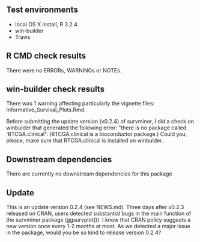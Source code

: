 ## Test environments
* local OS X install, R 3.2.4
* win-builder 
* Travis

## R CMD check results
There were no ERRORs, WARNINGs or NOTEs. 

## win-builder check results

There was 1 warning affecting particularly the vignette files: Informative_Survival_Plots.Rmd.

Before submitting the update version (v0.2.4) of survminer, I did a
check on winbulder that generated the following error:
"there is no package called 'RTCGA.clinical". (RTCGA.clinical is a bioconductor package.)
Could you, please, make sure that RTCGA.clinical is installed on winbulder.


## Downstream dependencies
There are currently no downstream dependencies for this package

## Update
This is an update version 0.2.4 (see NEWS.md). Three days after v0.2.3 released on CRAN, users detected substantial bugs in the main function of the survminer package (ggsurvplot()). I know that CRAN policy suggests a new version once every 1-2 months at most. As we detected a major issue in the package, would you be so kind to release version 0.2.4?
